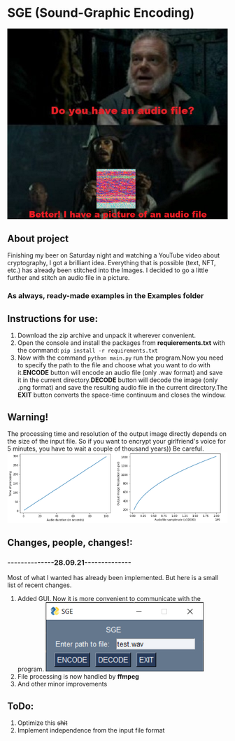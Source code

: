# SGE (Sound-Graphic Encoding)

![](readme_images/demo.png)

## About project
Finishing my beer on Saturday night and watching a YouTube video about cryptography, I got a brilliant idea. Everything that is possible (text, NFT, etc.) has already been stitched into the Images. I decided to go a little further and stitch an audio file in a picture.

### As always, ready-made examples in the Examples folder

## Instructions for use:
1. Download the zip archive and unpack it wherever convenient.
2. Open the console and install the packages from **requierements.txt** with the command: `pip install -r requirements.txt`
3. Now with the command `python main.py` run the program.Now you need to specify the path to the file and choose what you want to do with it.**ENCODE** button will encode an audio file (only .wav format) and save it in the current directory.**DECODE** button will decode the image (only .png format) and save the resulting audio file in the current directory.The **EXIT** button converts the space-time continuum and closes the window.

## Warning!
The processing time and resolution of the output image directly depends on the size of the input file. So if you want to encrypt your girlfriend's voice for 5 minutes, you have to wait a couple of thousand years)) Be careful.
![](readme_images/duration.png)

## Changes, people, changes!:
### --------------28.09.21--------------
Most of what I wanted has already been implemented. But here is a small list of recent changes.

1. Added GUI. Now it is more convenient to communicate with the program.
![](readme_images/window.png)
2. File processing is now handled by **ffmpeg**
3. And other minor improvements


## ToDo:
1. Optimize this ~~shit~~
2. Implement independence from the input file format